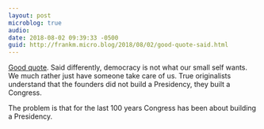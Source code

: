 ```yaml
---
layout: post
microblog: true
audio: 
date: 2018-08-02 09:39:33 -0500
guid: http://frankm.micro.blog/2018/08/02/good-quote-said.html
---
```

[Good quote](https://john.philpin.com/2018/03/31/as-democracy-is.html). Said differently, democracy is not what our small self wants. We much rather just have someone take care of us. True originalists understand that the founders did not build a Presidency, they built a Congress. 

The problem is that for the last 100 years Congress has been about building a Presidency.
